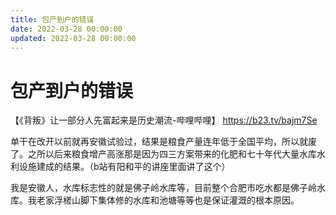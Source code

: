 ```yaml
---
title: 包产到户的错误
date: 2022-03-28 00:00:00
updated: 2022-03-28 00:00:00
---
```


# 包产到户的错误

【《背叛》让一部分人先富起来是历史潮流-哔哩哔哩】 https://b23.tv/bajm7Se

单干在改开以前就再安徽试验过，结果是粮食产量连年低于全国平均，所以就废了。之所以后来粮食增产高涨那是因为四三方案带来的化肥和七十年代大量水库水利设施建成的结果。（b站有阳和平的讲座里面讲了这个）

我是安徽人，水库标志性的就是佛子岭水库等，目前整个合肥市吃水都是佛子岭水库。我老家浮槎山脚下集体修的水库和池塘等等也是保证灌溉的根本原因。
